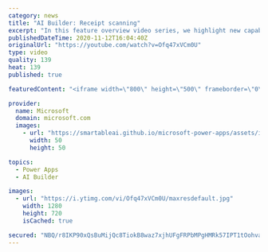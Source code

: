 ```yaml
---
category: news
title: "AI Builder: Receipt scanning"
excerpt: "In this feature overview video series, we highlight new capabilities included in the latest update to AI Builder.  Receipt scanning is a new AI Builder feature that processes receipts to identify and extract information. The AI model identifies receipt data, merchant information, total price, and taxes"
publishedDateTime: 2020-11-12T16:04:40Z
originalUrl: "https://youtube.com/watch?v=Ofq47xVCm0U"
type: video
quality: 139
heat: 139
published: true

featuredContent: "<iframe width=\"800\" height=\"500\" frameborder=\"0\" src=\"https://www.youtube.com/embed/Ofq47xVCm0U\" allow=\"accelerometer; autoplay; encrypted-media; gyroscope; picture-in-picture\" allowfullscreen></iframe>"

provider:
  name: Microsoft
  domain: microsoft.com
  images:
    - url: "https://smartableai.github.io/microsoft-power-apps/assets/images/organizations/microsoft.com-50x50.jpg"
      width: 50
      height: 50

topics:
  - Power Apps
  - AI Builder

images:
  - url: "https://i.ytimg.com/vi/Ofq47xVCm0U/maxresdefault.jpg"
    width: 1280
    height: 720
    isCached: true

secured: "NBQ/r8IKP90xQsBuMijQc8TiokB8waz7xjhUFgFRPbMPgHMRk57IPT1tOohvazsukBPgW9MlSrKxNSUaIonxJu/xCjPsI/FtDhYBiUMR+M+vi/uU/TkTDqgZGBdL0NAEANzzPDUeATTyjjBDNIqkkICSUL8VM2MTGUg+2aab6Y0bMvFKhcYTWLbQihPWJpe8y22ZHOVL4SQOC7tEyiInCbizGJeevZPeY2UT4TbgFPgUHnLEnQhdbXvGfMF5uFDPfoOptrmdO0j33jEYCnAhRu59/8w1ulGz9CVPkNgyjDF/f4h0TcfLRibeHHTRFtuY9LEjSAl0Jmu8ZUKtkKUFhfIKIgyj6w0WJlKCqRFfqzqn7Z+h5RTJ3FXD2QOy/OJ1Jl5JMKxPSxEyMwd68qzfLEPqVMjInosKeElUYejhT/IBSHzwqo/C9pu6yJ1vxii6;BWzC0DyIPilBKM9Tqf6cVA=="
---
```



